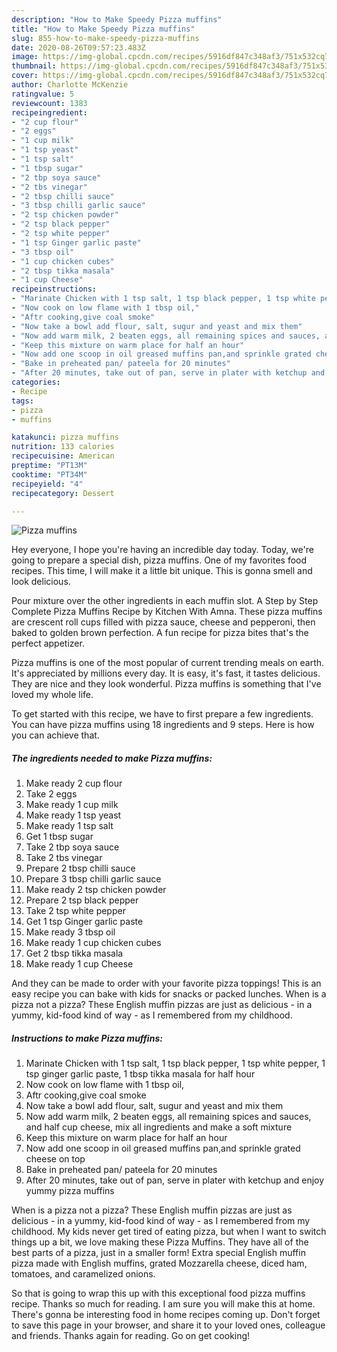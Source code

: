 ```yaml
---
description: "How to Make Speedy Pizza muffins"
title: "How to Make Speedy Pizza muffins"
slug: 855-how-to-make-speedy-pizza-muffins
date: 2020-08-26T09:57:23.483Z
image: https://img-global.cpcdn.com/recipes/5916df847c348af3/751x532cq70/pizza-muffins-recipe-main-photo.jpg
thumbnail: https://img-global.cpcdn.com/recipes/5916df847c348af3/751x532cq70/pizza-muffins-recipe-main-photo.jpg
cover: https://img-global.cpcdn.com/recipes/5916df847c348af3/751x532cq70/pizza-muffins-recipe-main-photo.jpg
author: Charlotte McKenzie
ratingvalue: 5
reviewcount: 1383
recipeingredient:
- "2 cup flour"
- "2 eggs"
- "1 cup milk"
- "1 tsp yeast"
- "1 tsp salt"
- "1 tbsp sugar"
- "2 tbp soya sauce"
- "2 tbs vinegar"
- "2 tbsp chilli sauce"
- "3 tbsp chilli garlic sauce"
- "2 tsp chicken powder"
- "2 tsp black pepper"
- "2 tsp white pepper"
- "1 tsp Ginger garlic paste"
- "3 tbsp oil"
- "1 cup chicken cubes"
- "2 tbsp tikka masala"
- "1 cup Cheese"
recipeinstructions:
- "Marinate Chicken with 1 tsp salt, 1 tsp black pepper, 1 tsp white pepper, 1 tsp ginger garlic paste, 1 tbsp tikka masala for half hour"
- "Now cook on low flame with 1 tbsp oil,"
- "Aftr cooking,give coal smoke"
- "Now take a bowl add flour, salt, sugur and yeast and mix them"
- "Now add warm milk, 2 beaten eggs, all remaining spices and sauces, and half cup cheese, mix all ingredients and make a soft mixture"
- "Keep this mixture on warm place for half an hour"
- "Now add one scoop in oil greased muffins pan,and sprinkle grated cheese on top"
- "Bake in preheated pan/ pateela for 20 minutes"
- "After 20 minutes, take out of pan, serve in plater with ketchup and enjoy yummy pizza muffins"
categories:
- Recipe
tags:
- pizza
- muffins

katakunci: pizza muffins 
nutrition: 133 calories
recipecuisine: American
preptime: "PT13M"
cooktime: "PT34M"
recipeyield: "4"
recipecategory: Dessert

---
```



![Pizza muffins](https://img-global.cpcdn.com/recipes/5916df847c348af3/751x532cq70/pizza-muffins-recipe-main-photo.jpg)

Hey everyone, I hope you're having an incredible day today. Today, we're going to prepare a special dish, pizza muffins. One of my favorites food recipes. This time, I will make it a little bit unique. This is gonna smell and look delicious.

Pour mixture over the other ingredients in each muffin slot. A Step by Step Complete Pizza Muffins Recipe by Kitchen With Amna. These pizza muffins are crescent roll cups filled with pizza sauce, cheese and pepperoni, then baked to golden brown perfection. A fun recipe for pizza bites that&#39;s the perfect appetizer.

Pizza muffins is one of the most popular of current trending meals on earth. It's appreciated by millions every day. It is easy, it's fast, it tastes delicious. They are nice and they look wonderful. Pizza muffins is something that I've loved my whole life.


To get started with this recipe, we have to first prepare a few ingredients. You can have pizza muffins using 18 ingredients and 9 steps. Here is how you can achieve that.

<!--inarticleads1-->

##### The ingredients needed to make Pizza muffins:

1. Make ready 2 cup flour
1. Take 2 eggs
1. Make ready 1 cup milk
1. Make ready 1 tsp yeast
1. Make ready 1 tsp salt
1. Get 1 tbsp sugar
1. Take 2 tbp soya sauce
1. Take 2 tbs vinegar
1. Prepare 2 tbsp chilli sauce
1. Prepare 3 tbsp chilli garlic sauce
1. Make ready 2 tsp chicken powder
1. Prepare 2 tsp black pepper
1. Take 2 tsp white pepper
1. Get 1 tsp Ginger garlic paste
1. Make ready 3 tbsp oil
1. Make ready 1 cup chicken cubes
1. Get 2 tbsp tikka masala
1. Make ready 1 cup Cheese


And they can be made to order with your favorite pizza toppings! This is an easy recipe you can bake with kids for snacks or packed lunches. When is a pizza not a pizza? These English muffin pizzas are just as delicious - in a yummy, kid-food kind of way - as I remembered from my childhood. 

<!--inarticleads2-->

##### Instructions to make Pizza muffins:

1. Marinate Chicken with 1 tsp salt, 1 tsp black pepper, 1 tsp white pepper, 1 tsp ginger garlic paste, 1 tbsp tikka masala for half hour
1. Now cook on low flame with 1 tbsp oil,
1. Aftr cooking,give coal smoke
1. Now take a bowl add flour, salt, sugur and yeast and mix them
1. Now add warm milk, 2 beaten eggs, all remaining spices and sauces, and half cup cheese, mix all ingredients and make a soft mixture
1. Keep this mixture on warm place for half an hour
1. Now add one scoop in oil greased muffins pan,and sprinkle grated cheese on top
1. Bake in preheated pan/ pateela for 20 minutes
1. After 20 minutes, take out of pan, serve in plater with ketchup and enjoy yummy pizza muffins


When is a pizza not a pizza? These English muffin pizzas are just as delicious - in a yummy, kid-food kind of way - as I remembered from my childhood. My kids never get tired of eating pizza, but when I want to switch things up a bit, we love making these Pizza Muffins. They have all of the best parts of a pizza, just in a smaller form! Extra special English muffin pizza made with English muffins, grated Mozzarella cheese, diced ham, tomatoes, and caramelized onions. 

So that is going to wrap this up with this exceptional food pizza muffins recipe. Thanks so much for reading. I am sure you will make this at home. There's gonna be interesting food in home recipes coming up. Don't forget to save this page in your browser, and share it to your loved ones, colleague and friends. Thanks again for reading. Go on get cooking!
